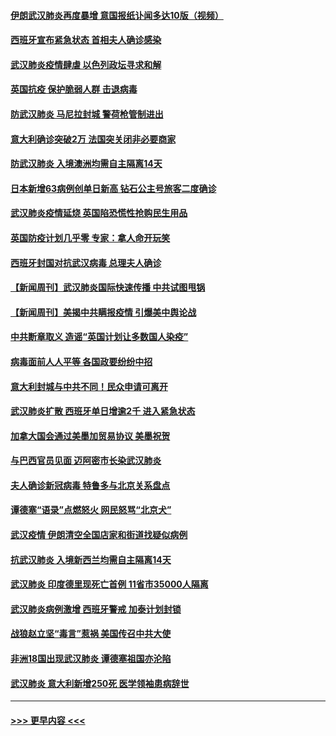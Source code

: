#### [伊朗武汉肺炎再度暴增 意国报纸讣闻多达10版（视频）](../pages/prog202/a102800192.md?t=03160732) 
#### [西班牙宣布紧急状态 首相夫人确诊感染](../pages/prog202/a102800168.md?t=03160732) 
#### [武汉肺炎疫情肆虐 以色列政坛寻求和解](../pages/prog202/a102800151.md?t=03160732) 
#### [英国抗疫 保护脆弱人群 击退病毒](../pages/prog202/a102800145.md?t=03160732) 
#### [防武汉肺炎 马尼拉封城 警荷枪管制进出](../pages/prog202/a102800083.md?t=03160732) 
#### [意大利确诊突破2万 法国突关闭非必要商家](../pages/prog202/a102800071.md?t=03160732) 
#### [防武汉肺炎 入境澳洲均需自主隔离14天](../pages/prog202/a102800049.md?t=03160732) 
#### [日本新增63病例创单日新高 钻石公主号旅客二度确诊](../pages/prog202/a102800002.md?t=03160732) 
#### [武汉肺炎疫情延烧 英国陷恐慌性抢购民生用品](../pages/prog202/a102799980.md?t=03160732) 
#### [英国防疫计划几乎零 专家：拿人命开玩笑](../pages/prog202/a102799943.md?t=03160732) 
#### [西班牙封国对抗武汉病毒 总理夫人确诊](../pages/prog202/a102799930.md?t=03160732) 
#### [【新闻周刊】武汉肺炎国际快速传播 中共试图甩锅](../pages/prog202/a102799845.md?t=03160732) 
#### [【新闻周刊】美揭中共瞒报疫情  引爆美中舆论战](../pages/prog202/a102799836.md?t=03160732) 
#### [中共断章取义 造谣“英国计划让多数国人染疫”](../pages/prog202/a102799810.md?t=03160732) 
#### [病毒面前人人平等 各国政要纷纷中招](../pages/prog202/a102799720.md?t=03160732) 
#### [意大利封城与中共不同！民众申请可离开](../pages/prog202/a102799706.md?t=03160732) 
#### [武汉肺炎扩散 西班牙单日增逾2千 进入紧急状态](../pages/prog202/a102799649.md?t=03160732) 
#### [加拿大国会通过美墨加贸易协议  美墨祝贺](../pages/prog202/a102799636.md?t=03160732) 
#### [与巴西官员见面 迈阿密市长染武汉肺炎](../pages/prog202/a102799484.md?t=03160732) 
#### [夫人确诊新冠病毒 特鲁多与北京关系盘点](../pages/prog202/a102799474.md?t=03160732) 
#### [谭德塞“语录”点燃怒火 网民怒骂“北京犬”](../pages/prog202/a102799480.md?t=03160732) 
#### [武汉疫情 伊朗清空全国店家和街道找疑似病例](../pages/prog202/a102799451.md?t=03160732) 
#### [抗武汉肺炎 入境新西兰均需自主隔离14天](../pages/prog202/a102799406.md?t=03160732) 
#### [武汉肺炎 印度德里现死亡首例 11省市35000人隔离](../pages/prog202/a102799379.md?t=03160732) 
#### [武汉肺炎病例激增 西班牙警戒 加泰计划封锁](../pages/prog202/a102799338.md?t=03160732) 
#### [战狼赵立坚“毒言”惹祸 美国传召中共大使](../pages/prog202/a102799314.md?t=03160732) 
#### [非洲18国出现武汉肺炎 谭德塞祖国亦沦陷](../pages/prog202/a102799302.md?t=03160732) 
#### [武汉肺炎 意大利新增250死 医学领袖患病辞世](../pages/prog202/a102799253.md?t=03160732) 

----
#### [ >>> 更早内容 <<< ](../indexes/prog202-earlier.md)
